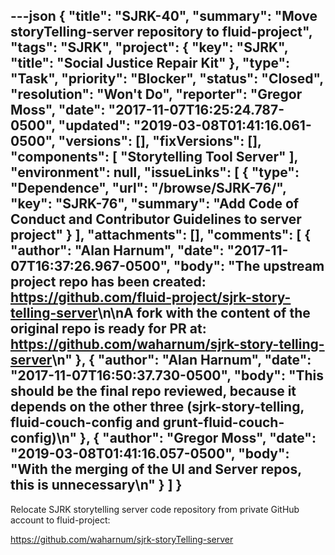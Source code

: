 ---json
{
  "title": "SJRK-40",
  "summary": "Move storyTelling-server repository to fluid-project",
  "tags": "SJRK",
  "project": {
    "key": "SJRK",
    "title": "Social Justice Repair Kit"
  },
  "type": "Task",
  "priority": "Blocker",
  "status": "Closed",
  "resolution": "Won't Do",
  "reporter": "Gregor Moss",
  "date": "2017-11-07T16:25:24.787-0500",
  "updated": "2019-03-08T01:41:16.061-0500",
  "versions": [],
  "fixVersions": [],
  "components": [
    "Storytelling Tool Server"
  ],
  "environment": null,
  "issueLinks": [
    {
      "type": "Dependence",
      "url": "/browse/SJRK-76/",
      "key": "SJRK-76",
      "summary": "Add Code of Conduct and Contributor Guidelines to server project"
    }
  ],
  "attachments": [],
  "comments": [
    {
      "author": "Alan Harnum",
      "date": "2017-11-07T16:37:26.967-0500",
      "body": "The upstream project repo has been created: <https://github.com/fluid-project/sjrk-story-telling-server>\n\nA fork with the content of the original repo is ready for PR at: <https://github.com/waharnum/sjrk-story-telling-server>\n"
    },
    {
      "author": "Alan Harnum",
      "date": "2017-11-07T16:50:37.730-0500",
      "body": "This should be the final repo reviewed, because it depends on the other three (sjrk-story-telling, fluid-couch-config and grunt-fluid-couch-config)\n"
    },
    {
      "author": "Gregor Moss",
      "date": "2019-03-08T01:41:16.057-0500",
      "body": "With the merging of the UI and Server repos, this is unnecessary\n"
    }
  ]
}
---
Relocate SJRK storytelling server code repository from private GitHub account to fluid-project:

<https://github.com/waharnum/sjrk-storyTelling-server>

 

        